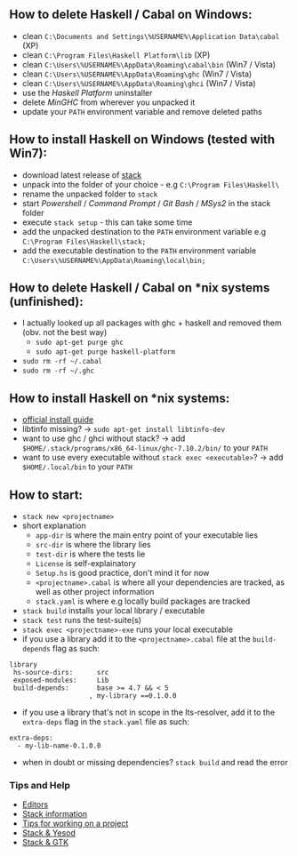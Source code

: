 ## How to delete Haskell / Cabal on Windows:

 * clean `C:\Documents and Settings\%USERNAME%\Application Data\cabal` (XP)
 * clean `C:\Program Files\Haskell Platform\lib`                       (XP)
 * clean `C:\Users\%USERNAME%\AppData\Roaming\cabal\bin`               (Win7 / Vista)
 * clean `C:\Users\%USERNAME%\AppData\Roaming\ghc`                     (Win7 / Vista)
 * clean `C:\Users\%USERNAME%\AppData\Roaming\ghci`                    (Win7 / Vista)
 * use the *Haskell Platform* uninstaller
 * delete *MinGHC* from wherever you unpacked it
 * update your `PATH` environment variable and remove deleted paths


## How to install Haskell on Windows (tested with Win7):

 * download latest release of [stack](https://github.com/commercialhaskell/stack/releases/tag/v0.1.5.0)
 * unpack into the folder of your choice - e.g `C:\Program Files\Haskell\`
 * rename the unpacked folder to `stack`
 * start *Powershell* / *Command Prompt* / *Git Bash* / *MSys2* in the stack folder
 * execute `stack setup` - this can take some time
 * add the unpacked destination to the `PATH` environment variable e.g `C:\Program Files\Haskell\stack;`
 * add the executable destination to the `PATH` environment variable `C:\Users\%USERNAME%\AppData\Roaming\local\bin;`


## How to delete Haskell / Cabal on *nix systems (unfinished):

 * I actually looked up all packages with ghc + haskell and removed them (obv. not the best way)
   * `sudo apt-get purge ghc`
   * `sudo apt-get purge haskell-platform`
 * `sudo rm -rf ~/.cabal`
 * `sudo rm -rf ~/.ghc`

## How to install Haskell on *nix systems:

 * [official install guide](https://github.com/commercialhaskell/stack/blob/master/doc/GUIDE.md)
 * libtinfo missing? -> `sudo apt-get install libtinfo-dev`
 * want to use ghc / ghci without stack? -> add `$HOME/.stack/programs/x86_64-linux/ghc-7.10.2/bin/` to your `PATH`
 * want to use every executable without `stack exec <executable>`? -> add `$HOME/.local/bin` to your `PATH`

## How to start:

 * `stack new <projectname>`
 * short explanation
   * `app-dir` is where the main entry point of your executable lies
   * `src-dir` is where the library lies
   * `test-dir` is where the tests lie
   * `License` is self-explainatory
   * `Setup.hs` is good practice, don't mind it for now
   * `<projectname>.cabal` is where all your dependencies are tracked, as well as other project information
   * `stack.yaml` is where e.g locally build packages are tracked
 * `stack build` installs your local library / executable
 * `stack test` runs the test-suite(s)
 * `stack exec <projectname>-exe` runs your local executable
 * if you use a library add it to the `<projectname>.cabal` file at the `build-depends` flag as such:

 ```
 library
  hs-source-dirs:      src
  exposed-modules:     Lib
  build-depends:       base >= 4.7 && < 5
                     , my-library ==0.1.0.0
 ```

 * if you use a library that's not in scope in the lts-resolver, add it to the `extra-deps` flag in the `stack.yaml` file as such:

 ```
 extra-deps:
   - my-lib-name-0.1.0.0
 ```
 * when in doubt or missing dependencies? `stack build` and read the error

### Tips and Help

 * [Editors](https://github.com/cirquit/ffp-lib/blob/master/editors.md)
 * [Stack information](https://github.com/cirquit/ffp-lib/blob/master/stack-info.md)
 * [Tips for working on a project](https://github.com/cirquit/ffp-lib/blob/master/tips.md)
 * [Stack & Yesod](https://github.com/cirquit/ffp-lib/blob/master/stack-n-yesod.md)
 * [Stack & GTK](https://github.com/cirquit/ffp-lib/blob/master/stack-n-gtk.md)